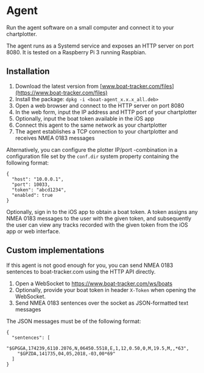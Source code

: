 # Agent

Run the agent software on a small computer and connect it to your chartplotter.

The agent runs as a Systemd service and exposes an HTTP server on port 8080. It is tested on a Raspberry Pi 3 running
Raspbian.

## Installation
 
1. Download the latest version from [www.boat-tracker.com/files](https://www.boat-tracker.com/files)
1. Install the package: `dpkg -i <boat-agent_x.x.x_all.deb>`
1. Open a web browser and connect to the HTTP server on port 8080
1. In the web form, input the IP address and HTTP port of your chartplotter
1. Optionally, input the boat token available in the iOS app
1. Connect this agent to the same network as your chartplotter
1. The agent establishes a TCP connection to your chartplotter and receives NMEA 0183 messages

Alternatively, you can configure the plotter IP/port -combination in a configuration file set by the `conf.dir` system
property containing the following format:

    {
      "host": "10.0.0.1",
      "port": 10033,
      "token": "abcd1234",
      "enabled": true
    }

Optionally, sign in to the iOS app to obtain a boat token. A token assigns any NMEA 0183 messages to the user with
the given token, and subsequently the user can view any tracks recorded with the given token from the iOS app or web
interface.

## Custom implementations

If this agent is not good enough for you, you can send NMEA 0183 sentences to boat-tracker.com using the HTTP API 
directly.

1. Open a WebSocket to https://www.boat-tracker.com/ws/boats
1. Optionally, provide your boat token in header `X-Token` when opening the WebSocket.
1. Send NMEA 0183 sentences over the socket as JSON-formatted text messages

The JSON messages must be of the following format:

    {
      "sentences": [
        "$GPGGA,174239,6110.2076,N,06450.5518,E,1,12,0.50,0,M,19.5,M,,*63",
        "$GPZDA,141735,04,05,2018,-03,00*69"
      ]
    }
